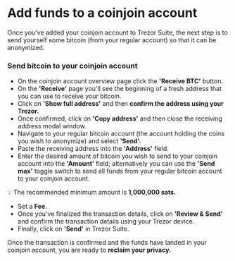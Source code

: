 # Add funds to a coinjoin account

Once you've added your coinjoin account to Trezor Suite, the next step is to send yourself some bitcoin (from your regular account) so that it can be anonymized.

### Send bitcoin to your coinjoin account

* On the coinjoin account overview page click the **'Receive BTC'** button.
* On the **'Receive'** page you'll see the beginning of a fresh address that you can use to receive your bitcoin.&#x20;
* Click on **'Show full address'**  and then **confirm the address using your Trezor.**
* Once confirmed, click on **'Copy address'** and then close the receiving address modal window.
* Navigate to your regular bitcoin account (the account holding the coins you wish to anonymize) and select **'Send'.**
* Paste the receiving address into the **'Address'** field.&#x20;
* Enter the desired amount of bitcoin you wish to send to your coinjoin account into the **'Amount'** field; alternatively you can use the **'Send max'** toggle switch to send all funds from your regular bitcoin account to your coinjoin account.

💡 The recommended minimum amount is **1,000,000 sats.**&#x20;

* Set a **Fee.**
* Once you've finalized the transaction details, click on **'Review & Send'** and confirm the transaction details using your Trezor device.
* Finally, click on **'Send'** in Trezor Suite.

Once the transaction is confirmed and the funds have landed in your coinjoin account, you are ready to **reclaim your privacy.**

